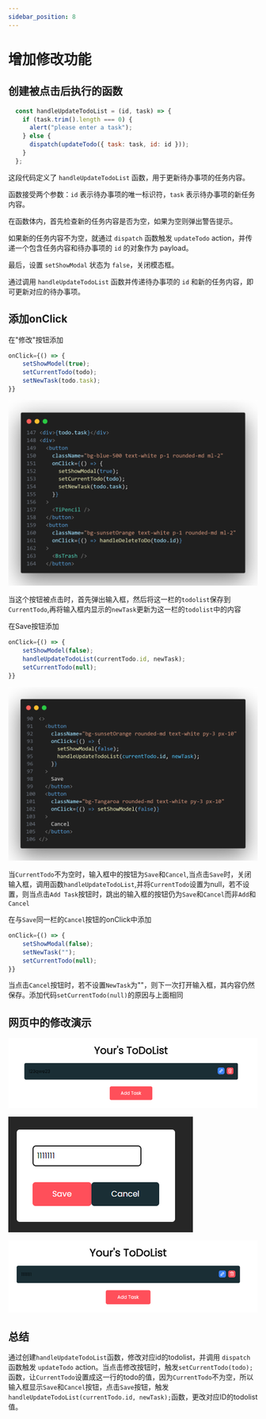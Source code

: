 ```yaml
---
sidebar_position: 8
---
```


# 增加修改功能

## 创建被点击后执行的函数

```jsx
  const handleUpdateTodoList = (id, task) => {
    if (task.trim().length === 0) {
      alert("please enter a task");
    } else {
      dispatch(updateTodo({ task: task, id: id }));
    }
  };
```

这段代码定义了 `handleUpdateTodoList` 函数，用于更新待办事项的任务内容。

函数接受两个参数：`id` 表示待办事项的唯一标识符，`task` 表示待办事项的新任务内容。

在函数体内，首先检查新的任务内容是否为空，如果为空则弹出警告提示。

如果新的任务内容不为空，就通过 `dispatch` 函数触发 `updateTodo` action，并传递一个包含任务内容和待办事项的 `id` 的对象作为 payload。

最后，设置 `setShowModal` 状态为 `false`，关闭模态框。

通过调用 `handleUpdateTodoList` 函数并传递待办事项的 `id` 和新的任务内容，即可更新对应的待办事项。

## 添加onClick

在"修改"按钮添加
```jsx
onClick={() => {
    setShowModel(true);
    setCurrentTodo(todo);
    setNewTask(todo.task);
}}
```

![](img/8_2.png)


当这个按钮被点击时，首先弹出输入框，然后将这一栏的`todolist`保存到`CurrentTodo`,再将输入框内显示的`newTask`更新为这一栏的`todolist`中的内容

在Save按钮添加
```jsx
onClick={() => {
    setShowModel(false);
    handleUpdateTodoList(currentTodo.id, newTask);
    setCurrentTodo(null);
}}
```

![](img/8_1.png)

当`CurrentTodo`不为空时，输入框中的按钮为`Save`和`Cancel`,当点击`Save`时，关闭输入框，调用函数`handleUpdateTodoList`,并将`CurrentTodo`设置为null，若不设置，则当点击`Add Task`按钮时，跳出的输入框的按钮仍为`Save`和`Cancel`而非`Add`和`Cancel`

在与`Save`同一栏的`Cancel`按钮的onClick中添加

```jsx
onClick={() => {
    setShowModal(false);
    setNewTask("");
    setCurrentTodo(null);
}}
```

当点击`Cancel`按钮时，若不设置`NewTask`为""，则下一次打开输入框，其内容仍然保存。添加代码`setCurrentTodo(null)`的原因与上面相同

## 网页中的修改演示

![](img/8_3.png)

![](img/8_4.png)

![](img/8_5.png)

## 总结

通过创建`handleUpdateTodoList`函数，修改对应id的todolist，并调用 `dispatch` 函数触发 `updateTodo` action。当点击修改按钮时，触发`setCurrentTodo(todo);`函数，让`CurrentTodo`设置成这一行的todo的值，因为`CurrentTodo`不为空，所以输入框显示`Save`和`Cancel`按钮，点击`Save`按钮，触发`handleUpdateTodoList(currentTodo.id, newTask);`函数，更改对应ID的todolist值。